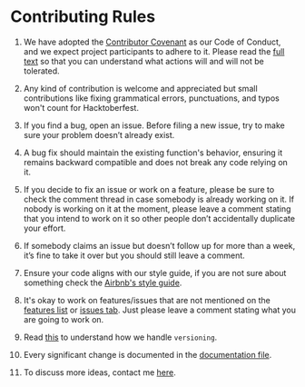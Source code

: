 # Contributing Rules

1. We have adopted the [Contributor Covenant](https://www.contributor-covenant.org/) as our Code of Conduct, and we expect project participants to adhere to it. Please read the [full text](/CODE_OF_CONDUCT.md) so that you can understand what actions will and will not be tolerated.

2. Any kind of contribution is welcome and appreciated but small contributions like fixing grammatical errors, punctuations, and typos won't count for Hacktoberfest.

3. If you find a bug, open an issue. Before filing a new issue, try to make sure your problem doesn’t already exist.

4. A bug fix should maintain the existing function's behavior, ensuring it remains backward compatible and does not break any code relying on it.

5. If you decide to fix an issue or work on a feature, please be sure to check the comment thread in case somebody is already working on it. If nobody is working on it at the moment, please leave a comment stating that you intend to work on it so other people don’t accidentally duplicate your effort.

6. If somebody claims an issue but doesn’t follow up for more than a week, it’s fine to take it over but you should still leave a comment.

7. Ensure your code aligns with our style guide, if you are not sure about something check the [Airbnb's style guide](https://github.com/airbnb/javascript).

8. It's okay to work on features/issues that are not mentioned on the [features list](https://github.com/lindelwa122/dom-manipulation-library#features) or [issues tab](https://github.com/lindelwa122/dom-manipulation-library/issues). Just please leave a comment stating what you are going to work on.

9. Read [this](/VERSIONING.md) to understand how we handle `versioning`.

10. Every significant change is documented in the [documentation file](/DOCUMENTATION.md).

11. To discuss more ideas, contact me [here](https://github.com/lindelwa122/dom-manipulation-library#contact).
